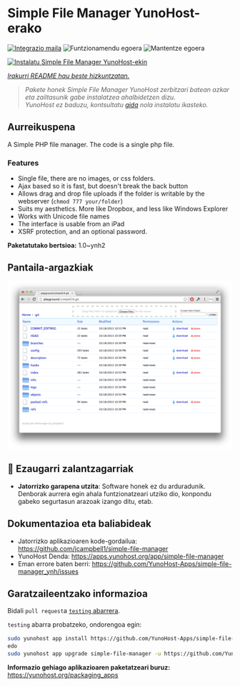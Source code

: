<!--
Ohart ongi: README hau automatikoki sortu da <https://github.com/YunoHost/apps/tree/master/tools/readme_generator>ri esker
EZ editatu eskuz.
-->

# Simple File Manager YunoHost-erako

[![Integrazio maila](https://dash.yunohost.org/integration/simple-file-manager.svg)](https://ci-apps.yunohost.org/ci/apps/simple-file-manager/) ![Funtzionamendu egoera](https://ci-apps.yunohost.org/ci/badges/simple-file-manager.status.svg) ![Mantentze egoera](https://ci-apps.yunohost.org/ci/badges/simple-file-manager.maintain.svg)

[![Instalatu Simple File Manager YunoHost-ekin](https://install-app.yunohost.org/install-with-yunohost.svg)](https://install-app.yunohost.org/?app=simple-file-manager)

*[Irakurri README hau beste hizkuntzatan.](./ALL_README.md)*

> *Pakete honek Simple File Manager YunoHost zerbitzari batean azkar eta zailtasunik gabe instalatzea ahalbidetzen dizu.*  
> *YunoHost ez baduzu, kontsultatu [gida](https://yunohost.org/install) nola instalatu ikasteko.*

## Aurreikuspena

A Simple PHP file manager. The code is a single php file.  

### Features

- Single file, there are no images, or css folders.  
- Ajax based so it is fast, but doesn't break the back button
- Allows drag and drop file uploads if the folder is writable by the webserver (`chmod 777 your/folder`)
- Suits my aesthetics.  More like Dropbox, and less like Windows Explorer
- Works with Unicode file names
- The interface is usable from an iPad
- XSRF protection, and an optional password.

**Paketatutako bertsioa:** 1.0~ynh2

## Pantaila-argazkiak

![Simple File Manager(r)en pantaila-argazkia](./doc/screenshots/screenshot.png)

## :red_circle: Ezaugarri zalantzagarriak

- **Jatorrizko garapena utzita**: Software honek ez du arduradunik. Denborak aurrera egin ahala funtzionatzeari utziko dio, konpondu gabeko segurtasun arazoak izango ditu, etab.

## Dokumentazioa eta baliabideak

- Jatorrizko aplikazioaren kode-gordailua: <https://github.com/jcampbell1/simple-file-manager>
- YunoHost Denda: <https://apps.yunohost.org/app/simple-file-manager>
- Eman errore baten berri: <https://github.com/YunoHost-Apps/simple-file-manager_ynh/issues>

## Garatzaileentzako informazioa

Bidali `pull request`a [`testing` abarrera](https://github.com/YunoHost-Apps/simple-file-manager_ynh/tree/testing).

`testing` abarra probatzeko, ondorengoa egin:

```bash
sudo yunohost app install https://github.com/YunoHost-Apps/simple-file-manager_ynh/tree/testing --debug
edo
sudo yunohost app upgrade simple-file-manager -u https://github.com/YunoHost-Apps/simple-file-manager_ynh/tree/testing --debug
```

**Informazio gehiago aplikazioaren paketatzeari buruz:** <https://yunohost.org/packaging_apps>
